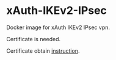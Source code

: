 # xAuth-IKEv2-IPsec

Docker image for xAuth IKEv2 IPsec vpn.

Certificate is needed.

Certificate obtain [instruction](https://github.com/skilFullGH/xAuth-IKEv2-IPsec/blob/master/CERTIFICATE_CONF.md).
